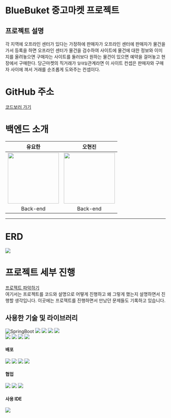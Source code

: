 # BlueBuket 중고마켓 프로젝트

## 프로젝트 설명

각 지역에 오프라인 센터가 있다는 가정하에 판매자가 오프라인 센터에 판매자가 물건을 가서 등록을 하면 오프라인 센터가 물건을 검수하여 사이트에 물건에 대한 정보와 이미지를 올려놓으면 구매자는 사이트를 둘러보다 원하는 물건이 있으면 예약을 걸어놓고 현장에서 구매한다. 당근마켓의 직거래가 `일대일`관계라면 이 사이트 컨셉은 판매자와 구매자 사이에 껴서 거래를 순조롭게 도와주는 컨셉이다.

# GitHub 주소
[코드보러 가기](https://github.com/orgs/BlueBucket-project/repositories)

# 백엔드 소개

  |          유요한         |       오현진                                                                                                                          
|:---------------------------------------------------------: | :-------------------------------------------------------------------------------------------------------------------: |
 |                   <img width="160px" src="https://avatars.githubusercontent.com/u/110465572?v=4" />    |                 <img width="160px" src="https://avatars.githubusercontent.com/u/84078029?v=4"/>   |  [@YuYoHan](https://github.com/YuYoHan)  | [@hyeonjin-OH](https://github.com/jDaHyun)  |
 | Back-end | Back-end | 


---
# ERD
![](https://velog.velcdn.com/images/zxzz45/post/438cfe73-ba11-49e7-be4a-74d22e1ae220/image.png)

# 프로젝트 세부 진행

[프로젝트 파악하기](https://velog.io/@zxzz45/%EB%B0%B0%ED%8F%AC-c39fncia) <br />
여기서는 프로젝트를 코드와 설명으로 어떻게 진행하고 왜 그렇게 했는지 설명하면서 진행할 생각입니다. 이곳에는 프로젝트를 진행하면서 만났던 문제들도 기록하고 있습니다.


## 사용한 기술 및 라이브러리
![SpringBoot](https://img.shields.io/badge/SpringBoot-6DB33F?style=flat-square&logo=SpringBoot&logoColor=black) 
<img src="https://img.shields.io/badge/JPA-brown?style=flat-square&logo=JPA&logoColor=white"> 
<img src="https://img.shields.io/badge/springsecurity-6DB33F?style=flat-square&logo=springsecurity&logoColor=white"> 
<img src="https://img.shields.io/badge/springOAuth2-black?style=flat-square&logo=springOAuth2&logoColor=white"> 
<img src="https://img.shields.io/badge/JWT-purple?style=flat-square&logo=JWT&logoColor=white"> 
<br/>
<img src="https://img.shields.io/badge/mysql-4479A1?style=flat-square&logo=mysql&logoColor=white"> 
<img src="https://img.shields.io/badge/Gradle-02303A?style=flat-square&logo=Gradle&logoColor=white">
<img src="https://img.shields.io/badge/JaCoCo-181717?style=flat-square&logo=JaCoCo&logoColor=white"> 
<img src="https://img.shields.io/badge/Swagger-85EA2D?style=flat-square&logo=Swagger&logoColor=white"> 
<br/>

#### 배포
<img src="https://img.shields.io/badge/AWS-232F3E?style=flat-square&logo=AWS&logoColor=white">
<img src="https://img.shields.io/badge/EC2-FF9900?style=flat-square&logo=EC2&logoColor=white">
<img src="https://img.shields.io/badge/RDS-527FFF?style=flat-square&logo=RDS&logoColor=white"> 
<img src="https://img.shields.io/badge/github Actions-2088FF?style=flat-square&logo=githubactions&logoColor=white">
<br/>

#### 협업
<img src="https://img.shields.io/badge/github-181717?style=flat-square&logo=github&logoColor=white">
<img src="https://img.shields.io/badge/git-F05032?style=flat-square&logo=git&logoColor=white">
<img src="https://img.shields.io/badge/notion-000000?style=flat-square&logo=notion&logoColor=white">

#### 사용 IDE
<img src="https://img.shields.io/badge/IntelliJ IDEA-000000?style=flat-square&logo=IntelliJIDEA&logoColor=white">

